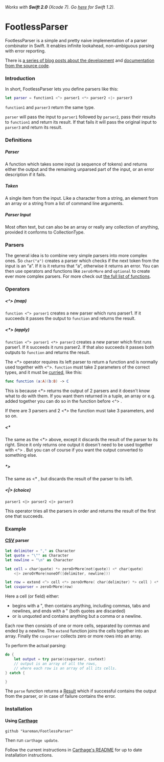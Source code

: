 _Works with **Swift 2.0** (Xcode 7). Go [here](https://github.com/kareman/FootlessParser/tree/v0.1.4) for Swift 1.2)._

# FootlessParser

FootlessParser is a simple and pretty naive implementation of a parser combinator in Swift. It enables infinite lookahead, non-ambiguous parsing with error reporting.

There is [a series of blog posts about the development](http://blog.nottoobadsoftware.com/footlessparser/) and [documentation from the source code](http://kareman.github.io/FootlessParser/).

### Introduction

In short, FootlessParser lets you define parsers like this:

```swift
let parser = function1 <^> parser1 <*> parser2 <|> parser3
```

`function1` and `parser3` return the same type.

`parser` will pass the input to `parser1` followed by `parser2`, pass their results to `function1` and return its result. If that fails it will pass the original input to `parser3` and return its result.

### Definitions

##### Parser
A function which takes some input (a sequence of tokens) and returns either the output and the remaining unparsed part of the input, or an error description if it fails.

##### Token
A single item from the input. Like a character from a string, an element from an array or a string from a list of command line arguments.

##### Parser Input
Most often text, but can also be an array or really any collection of anything, provided it conforms to CollectionType.

### Parsers

The general idea is to combine very simple parsers into more complex ones. So `char("a")`  creates a parser which checks if the next token from the input is an “a”. If it is it returns that “a”, otherwise it returns an error. You can then use operators and functions like `zeroOrMore` and `optional` to create ever more complex parsers. For more check out [the full list of functions](http://kareman.github.io/FootlessParser/Functions.html).

### Operators

##### <^> (map)

`function <^> parser1` creates a new parser which runs parser1. If it succeeds it passes the output to `function` and returns the result.

##### <*> (apply)

`function <^> parser1 <*> parser2` creates a new parser which first runs parser1. If it succeeds it runs parser2. If that also succeeds it passes both outputs to `function` and returns the result.

The <*> operator requires its left parser to return a function and is normally used together with <^>. `function` must take 2 parameters of the correct types, and it must be [curried](https://developer.apple.com/library/ios/documentation/Swift/Conceptual/Swift_Programming_Language/Declarations.html#//apple_ref/doc/uid/TP40014097-CH34-ID363), like this:

```swift
func function (a:A)(b:B) -> C 
```

This is because <*> returns the output of 2 parsers and it doesn't know what to do with them. If you want them returned in a tuple, an array or e.g. added together you can do so in the function before <^> .

If there are 3 parsers and 2 <*> the function must take 3 parameters, and so on.

##### <* 

The same as the <*> above, except it discards the result of the parser to its right. Since it only returns one output it doesn't need to be used together with <^> . But you can of course if you want the output converted to something else.

##### *>

The same as <* , but discards the result of the parser to its left.

##### <|> (choice)

```
parser1 <|> parser2 <|> parser3
```

This operator tries all the parsers in order and returns the result of the first one that succeeds.

### Example

#### [CSV](http://www.computerhope.com/jargon/c/csv.htm) parser

```swift
let delimiter = "," as Character
let quote = "\"" as Character
let newline = "\n" as Character

let cell = char(quote) *> zeroOrMore(not(quote)) <* char(quote)
	<|> zeroOrMore(noneOf([delimiter, newline]))

let row = extend <^> cell <*> zeroOrMore( char(delimiter) *> cell ) <* char(newline)
let csvparser = zeroOrMore(row)
```

Here a cell (or field) either:

- begins with a ", then contains anything, including commas, tabs and newlines, and ends with a " (both quotes are discarded) 
- or is unquoted and contains anything but a comma or a newline.

Each row then consists of one or more cells, separated by commas and ended by a newline. The `extend` function joins the cells together into an array. 
Finally the `csvparser` collects zero or more rows into an array.

To perform the actual parsing:

```swift
do {
	let output = try parse(csvparser, csvtext)
	// output is an array of all the rows, 
	// where each row is an array of all its cells.
} catch {

}
```

The `parse` function returns a [Result](https://github.com/antitypical/Result) which if successful contains the output from the parser, or in case of failure contains the error.

### Installation

#### Using [Carthage](https://github.com/Carthage/Carthage)

```
github "kareman/FootlessParser"
```

Then run `carthage update`.

Follow the current instructions in [Carthage's README][carthage-installation] for up to date installation instructions.

[carthage-installation]: https://github.com/Carthage/Carthage#adding-frameworks-to-an-application

